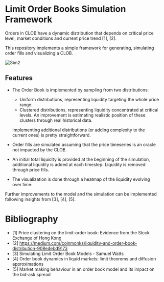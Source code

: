 # Limit Order Books Simulation Framework

Orders in CLOB have a dynamic distribution that depends on critical price level, market conditions and current price trend [1], [2].

This repository implements a simple framework for generating, simulating order fills and visualizing a CLOB.

![Sim2](https://user-images.githubusercontent.com/11960630/197416126-1771c42b-4782-4f7a-8606-7c711d3f558b.png)

## Features

- The Order Book is implemented by sampling from two distributions:
  - Uniform distributions, representing liquidity targeting the whole price range.
  - Clustered distributions, representing liquidity concentrated at critical levels. An improvement is estimating realistic position of these clusters through real historical data.

  Implementing additional distributions (or adding complexity to the current ones) is pretty straightforward.

- Order fills are simulated assuming that the price timeseries is an oracle not impacted by the CLOB.

- An initial total liquidity is provided at the beginning of the simulation, additional liquidity is added at each timestep. Liquidity is removed through price fills. 

- The visualization is done through a heatmap of the liquidity evolving over time.

Further improvements to the model and the simulation can be implemented following insights from [3], [4], [5]. 


# Bibliography

- [1] Price clustering on the limit-order book: Evidence from the Stock Exchange of Hong Kong
- [2] https://medium.com/coinmonks/liquidity-and-order-book-distribution-908e4ebd9173
- [3] Simulating Limit Order Book Models - Samuel Watts
- [4] Order book dynamics in liquid markets: limit theorems and diffusion approximations
- [5] Market making behaviour in an order book model and its impact on the bid-ask spread
